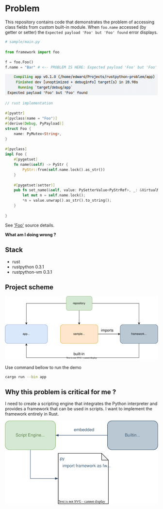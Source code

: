 # Problem
This repository contains code that demonstrates the problem of accessing class fields from custom built-in module.
When `foo.name` accessed (by getter or setter) the `Expected payload 'Foo' but 'Foo' found` error displays. 

```py
# sample/main.py

from framework import foo

f = foo.Foo()
f.name = "Bar" # <-- PROBLEM IS HERE: Expected payload 'Foo' but 'Foo' found
```
![](docs/screen.png)

```rust
// rust implementation

#[pyattr]
#[pyclass(name = "Foo")]
#[derive(Debug, PyPayload)]
struct Foo {
    name: PyMutex<String>,
}

#[pyclass]
impl Foo {
    #[pygetset]
    fn name(&self) -> PyStr {
        PyStr::from(self.name.lock().as_str())
    }

    #[pygetset(setter)]
    pub fn set_name(&self, value: PySetterValue<PyStrRef>, _: &VirtualMachine) {
        let mut n = self.name.lock();
        *n = value.unwrap().as_str().to_string();
    }

}
```

See ['Foo'](framework/src/foo.rs) source details. 

**What am I doing wrong ?**

## Stack 
- rust
- rustpython 0.3.1
- rustpython-vm 0.3.1

## Project scheme
![](docs/repo.svg)

Use command bellow to run the demo
```bash
cargo run --bin app
```

## Why this problem is critical for me ?
I need to create a scripting engine that integrates the Python interpreter
and provides a framework that can be used in scripts. I want to implement
the framework entirely in Rust.

![](docs/goals.svg)
